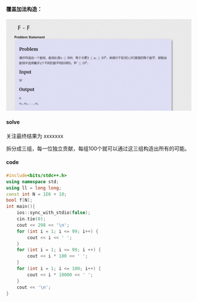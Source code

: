 #### 覆盖加法构造：

![image-20230325162055036](image-20230325162055036.png)



#### solve

关注最终结果为 xxxxxxx

拆分成三组，每一位独立贡献，每组100个就可以通过这三组构造出所有的可能。

#### code

```cpp
#include<bits/stdc++.h>
using namespace std;
using ll = long long;
const int N = 1E6 + 10;
bool f[N];
int main(){
	ios::sync_with_stdio(false);
	cin.tie(0);
	cout << 298 << '\n';
	for (int i = 1; i <= 99; i++) {
		cout << i << ' ';
	}
	for (int i = 1; i <= 99; i ++) {
		cout << i * 100 << ' ';
	}
	for (int i = 1; i <= 100; i++) {
		cout << i * 10000 << ' ';
	}
	cout << '\n';
}
```

